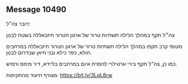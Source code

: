## Message 10490

דובר צה"ל:

צה״ל תקף במהלך הלילה תשתיות טרור של ארגון הטרור חיזבאללה בשטח לבנון

מטוסי קרב תקפו במהלך הלילה תשתיות טרור של ארגון הטרור חיזבאללה במרחבים חולא, כפר כילא ובני חיאן שבדרום לבנון.

כמו כן, צה"ל תקף בירי ארטילרי להסרת איום במרחבים בליידא, דיר מימס ורמיש.

מצורף תיעוד מהתקיפות: https://bit.ly/3LqL8rw


